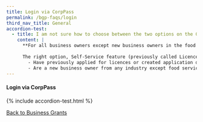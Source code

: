 ```yaml
---
title: Login via CorpPass
permalink: /bgp-faqs/login
third_nav_title: General
accordion-test:
  - title: I am not sure how to choose between the two options on the GoBusiness Licensing homepage. Where can I get help?
    content: |
      **For all business owners except new business owners in the food services industry**
    
      The right option, Self-Service feature (previously called LicenceOne) is for you, if you:
        - Have previously applied for licences or created application drafts on LicenceOne 
        - Are a new business owner from any industry except food services
---
```


#### Login via CorpPass

{% include accordion-test.html %}

[Back to Business Grants](/business-grants/)